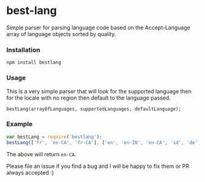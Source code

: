 # best-lang

Simple parser for parsing language code based on the Accept-Language array of language objects sorted by quality.


### Installation
```
npm install bestlang
```

### Usage

This is a very simple parser that will look for the supported language then for the locale with no region then default to the language passed.

```
bestLang(arrayOfLanguages, supportedLanguages, defaultLanguage);
```

### Example

```js
var bestLang = require('bestlang');
bestLang(['fr', 'en-CA', 'fr-CA'], ['en', 'en-IN', 'en-CA', 'id', 'de'], 'en-US')
```

The above will return `en-CA`.


Please file an issue if you find a bug and I will be happy to fix them or PR always accepted :)
